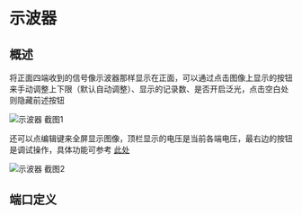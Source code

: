 <script setup lang="ts">
import ElectricConnection from "../../../components/ElectricElement/ElectricConnection";
import ElectricConnectorType from "../../../components/ElectricElement/ElectricConnectorType";
import ElectricConnectorDirection from "../../../components/ElectricElement/ElectricConnectorDirection";
import ElectricConnectionDisplayMode from "../../../components/ElectricElement/ElectricConnectionDisplayMode";
import IOPort from "../../../components/ElectricElement/IOPort";
import ElectricElement from "../../../components/ElectricElement/ElectricElement.vue";

let connections = [
    new ElectricConnection(ElectricConnectorDirection.Top, ElectricConnectorType.Input, ElectricConnectionDisplayMode.Hide, [
        new IOPort(1, 32, "显示 <span style='color: lime; background-color: var(--grayA10);'>绿色</span> 线", "")
    ], false, true),
    new ElectricConnection(ElectricConnectorDirection.Right, ElectricConnectorType.Input, ElectricConnectionDisplayMode.Hide, [
        new IOPort(1, 32, "显示 <span style='color: cyan; background-color: var(--grayA10);'>青色</span> 线", "")
    ], false, true),
        new ElectricConnection(ElectricConnectorDirection.Bottom, ElectricConnectorType.Input, ElectricConnectionDisplayMode.Hide, [
        new IOPort(1, 32, "显示 <span style='color: red; background-color: var(--grayA6);'>红色</span> 线", "")
    ], false, true),
    new ElectricConnection(ElectricConnectorDirection.Left, ElectricConnectorType.Input, ElectricConnectionDisplayMode.Hide, [
        new IOPort(1, 32, "显示 <span style='color: yellow; background-color: var(--grayA8);'>黄色</span> 线", "")
    ], false, true),
        new ElectricConnection(ElectricConnectorDirection.In, ElectricConnectorType.Input, ElectricConnectionDisplayMode.Hide, [
        new IOPort(1, 32, "时钟", "不接元件或导线时，正面四端的变化会立即显示在示波器上  \n接上时，只有在其电压从 0 变为非 0 时才会从正面接受新的输入")
    ])
];
</script>

# 示波器 <Badge text="v2.0"/>

## 概述

将正面四端收到的信号像示波器那样显示在正面，可以通过点击图像上显示的按钮来手动调整上下限（默认自动调整）、显示的记录数、是否开启泛光，点击空白处则隐藏前述按钮

<img alt="示波器 截图1" src="/images/expand/leds/oscilloscope_screenshot_1.webp" class="center_image">

还可以点编辑键来全屏显示图像，顶栏显示的电压是当前各端电压，最右边的按钮是调试操作，具体功能可参考 [此处](../../base/new/debug#单步调试悬浮窗)

<img alt="示波器 截图2" src="/images/expand/leds/oscilloscope_screenshot_2_zh.webp" class="center_image">

## 端口定义

<ElectricElement imgAltPrefix="示波器" :connections="connections" imgSrc="/images/expand/leds/GVOscilloscopeBlock.webp"/>